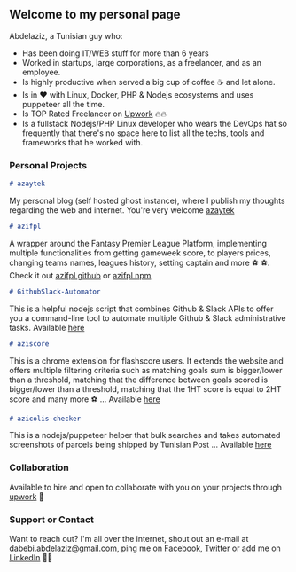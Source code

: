 ## Welcome to my personal page

Abdelaziz, a Tunisian guy who:
- Has been doing IT/WEB stuff for more than 6 years
- Worked in startups, large corporations, as a freelancer, and as an employee.
- Is highly productive when served a big cup of coffee ☕ and let alone. 
- Is in ❤️ with Linux, Docker, PHP & Nodejs ecosystems and uses puppeteer all the time.
- Is TOP Rated Freelancer on [Upwork](https://www.upwork.com/freelancers/~01d23ae053d58877c2) 🔥🔥
- Is a fullstack Nodejs/PHP Linux developer who wears the DevOps hat so frequently that there's no space here to list all the techs, tools and frameworks that he worked with.

### Personal Projects
```markdown
# azaytek 
```
My personal blog (self hosted ghost instance), where I publish my thoughts regarding the web and internet. You're very welcome [azaytek](https://www.azaytek.com/)
```markdown
# azifpl 
```
A wrapper around the Fantasy Premier League Platform, implementing multiple functionalities from getting gameweek score, to players prices, changing teams names, leagues history, setting captain and more ⚽ ⚽. Check it out [azifpl github](https://github.com/azizfcb/azifpl) or [azifpl npm](https://www.npmjs.com/package/azifpl)
```markdown
# GithubSlack-Automator
```
This is a helpful nodejs script that combines Github & Slack APIs to offer you a command-line tool to automate multiple Github & Slack administrative tasks. Available [here](https://github.com/azizfcb/GithubSlack-Automator)
```markdown
# aziscore
```
This is a chrome extension for flashscore users. It extends the website and offers multiple filtering criteria such as matching goals sum is bigger/lower than a threshold, matching that the difference between goals scored is bigger/lower than a threshold, matching that the 1HT score is equal to 2HT score and many more ⚽ ... Available [here](https://github.com/azizfcb/aziscore)
```markdown
# azicolis-checker
```
This is a nodejs/puppeteer helper that bulk searches and takes automated screenshots of parcels being shipped by Tunisian Post ... Available [here](https://github.com/azizfcb/azicolis-checker)
### Collaboration
Available to hire and open to collaborate with you on your projects through [upwork](https://www.upwork.com/freelancers/~01d23ae053d58877c2) 🤝

### Support or Contact
Want to reach out? I'm all over the internet, shout out an e-mail at [dabebi.abdelaziz@gmail.com](mailto:dabebi.abdelaziz@gmail.com), ping me on [Facebook](https://www.facebook.com/fcb.simao), [Twitter](https://twitter.com/3azzouzana) or add me on [LinkedIn](https://www.linkedin.com/in/abdelazizdabebi/) 👋👋
